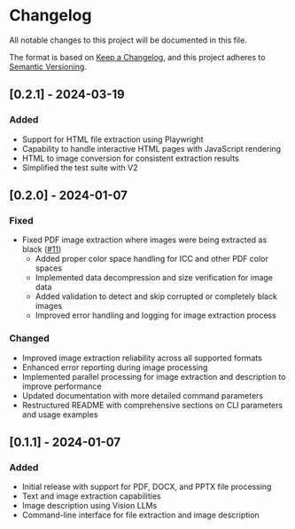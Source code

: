 # Changelog

All notable changes to this project will be documented in this file.

The format is based on [Keep a Changelog](https://keepachangelog.com/en/1.0.0/),
and this project adheres to [Semantic Versioning](https://semver.org/spec/v2.0.0.html).

## [0.2.1] - 2024-03-19

### Added
- Support for HTML file extraction using Playwright
- Capability to handle interactive HTML pages with JavaScript rendering
- HTML to image conversion for consistent extraction results
- Simplified the test suite with V2

## [0.2.0] - 2024-01-07

### Fixed
- Fixed PDF image extraction where images were being extracted as black ([#11](https://github.com/MDGrey33/pyvisionai/issues/11))
  - Added proper color space handling for ICC and other PDF color spaces
  - Implemented data decompression and size verification for image data
  - Added validation to detect and skip corrupted or completely black images
  - Improved error handling and logging for image extraction process

### Changed
- Improved image extraction reliability across all supported formats
- Enhanced error reporting during image processing
- Implemented parallel processing for image extraction and description to improve performance
- Updated documentation with more detailed command parameters
- Restructured README with comprehensive sections on CLI parameters and usage examples


## [0.1.1] - 2024-01-07

### Added
- Initial release with support for PDF, DOCX, and PPTX file processing
- Text and image extraction capabilities
- Image description using Vision LLMs
- Command-line interface for file extraction and image description 